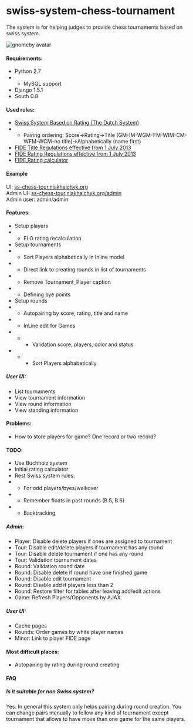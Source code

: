 swiss-system-chess-tournament
=============================

The system is for helping judges to provide chess tournaments based on swiss system.

![gnomeby avatar](http://niakhaichyk.org/andrey/img/lisa_small_32.png)

#### Requirements:
* Python 2.7
* * MySQL support
* Django 1.5.1
* South 0.8

#### Used rules:
* [Swiss System Based on Rating (The Dutch System)](http://www.fide.com/fide/handbook.html?id=83&view=article)
* * Pairing ordering: Score->Rating->Title (GM-IM-WGM-FM-WIM-CM-WFM-WCM-no title)->Alphabetically (name first)
* [FIDE Title Regulations effective from 1 July 2013](http://www.fide.com/component/handbook/?id=163&view=article)
* [FIDE Rating Regulations effective from 1 July 2013](http://www.fide.com/fide/handbook.html?id=161&view=article)
* [FIDE Rating calculator](http://ratings.fide.com/calculator_rtd.phtml)

#### Example
UI: [ss-chess-tour.niakhaichyk.org](http://ss-chess-tour.niakhaichyk.org/)  
Admin UI: [ss-chess-tour.niakhaichyk.org/admin](http://ss-chess-tour.niakhaichyk.org/admin/)  
Admin user: admin/admin

#### Features:
* Setup players
* * ELO rating recalculation
* Setup tournaments
* * Sort Players alphabetically in Inline model
* * Direct link to creating rounds in list of tournaments
* * Remove Tournament_Player caption
* * Defining bye points
* Setup rounds
* * Autopairing by score, rating, title and name
* * InLine edit for Games
* * * Validation score, players, color and status 
* * * Sort Players alphabetically

##### User UI:
* List tournaments
* View tournament information
* View round information
* View standing information

#### Problems:
* How to store players for game? One record or two record?


#### TODO:
* Use Buchholz system
* Initial rating calculator
* Rest Swiss system rules:
* * For odd players/byes/walkover
* * Remember floats in past rounds (B.5, B.6)
* * Backtracking

##### Admin:
* Player: Disable delete players if ones are assigned to tournament
* Tour: Disable edit/delete players if tournament has any round
* Tour: Disable delete tournament if one has any round
* Tour: Validation tournament dates
* Round: Validation round date
* Round: Disable delete if round have one finished game
* Round: Disable edit tournament
* Round: Disable add if players less than 2
* Round: Restore filter for tables after leaving add/edit actions
* Game: Refresh Players/Opponents by AJAX

##### User UI:
* Cache pages
* Rounds: Order games by white player names
* Minor: Link to player FIDE page


#### Most difficult places:
* Autopairing by rating during round creating

#### FAQ
##### Is it suitable for non Swiss system?
Yes. In general this system only helps pairing during round creation. 
You can change pairs manually to follow any kind of tournament except tournament that allows to have move
than one game for the same players. 
